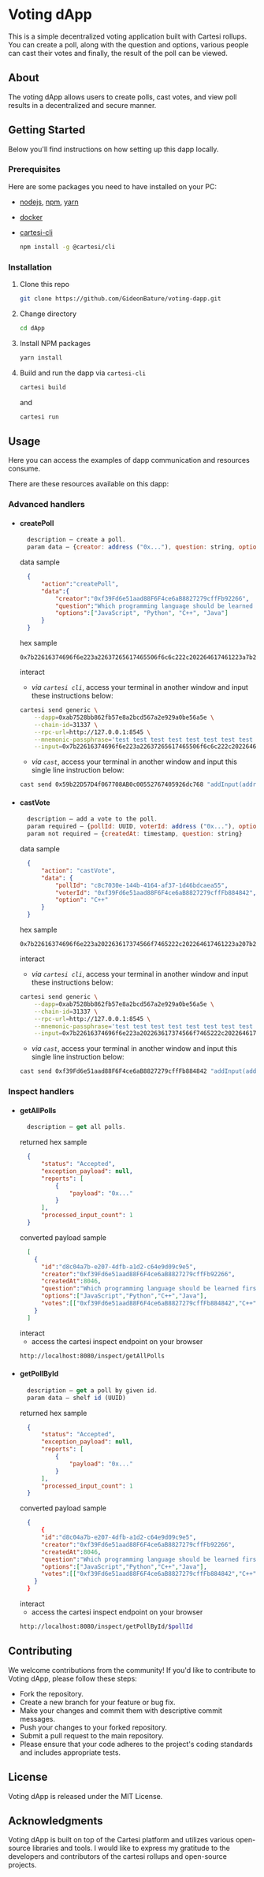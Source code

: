 # Voting dApp

This is a simple decentralized voting application built with Cartesi rollups. You can create a poll, along with the question and options, various people can cast their votes and finally, the result of the poll can be viewed.

## About

The voting dApp allows users to create polls, cast votes, and view poll results in a decentralized and secure manner.

## Getting Started

Below you'll find instructions on how setting up this dapp locally.

### Prerequisites

Here are some packages you need to have installed on your PC:

* [nodejs](https://nodejs.org/en), [npm](https://docs.npmjs.com/cli/v10/configuring-npm/install), [yarn](https://classic.yarnpkg.com/lang/en/docs/install/#debian-stable)

* [docker](https://docs.docker.com/get-docker/)

* [cartesi-cli](https://docs.cartesi.io/cartesi-rollups/1.3/development/migration/#install-cartesi-cli)

  ```sh
  npm install -g @cartesi/cli
  ```

### Installation

1. Clone this repo
   ```sh
   git clone https://github.com/GideonBature/voting-dapp.git
   ```
2. Change directory
   ```sh
   cd dApp
   ```
3. Install NPM packages
   ```sh
   yarn install
   ```
4. Build and run the dapp via `cartesi-cli`
   ```sh
   cartesi build
   ```
   and
   ```sh
   cartesi run
   ```
## Usage

Here you can access the examples of dapp communication and resources consume.

There are these resources available on this dapp:

### Advanced handlers
* #### createPoll
  ```js
    description — create a poll.
    param data — {creator: address ("0x..."), question: string, options: [string]}
  ```
  data sample
  ```json
    {
        "action":"createPoll",
        "data":{
            "creator":"0xf39Fd6e51aad88F6F4ce6aB8827279cffFb92266",
            "question":"Which programming language should be learned first?",
            "options":["JavaScript", "Python", "C++", "Java"]
        }
    }
  ```
  hex sample
  
  ```
  0x7b22616374696f6e223a22637265617465506f6c6c222c202264617461223a7b2263726561746f72223a22307866333946643665353161616438384636463463653661423838323732373963666646623932323636222c20227175657374696f6e223a2257686963682070726f6772616d6d696e67206c616e67756167652073686f756c64206265206c6561726e65642066697273743f222c20226f7074696f6e73223a5b224a617661536372697074222c2022507974686f6e222c2022432b2b222c20224a617661225d7d7d
  ```
  interact
    - *via `cartesi cli`*, access your terminal in another window and input these instructions below:

    ```sh
    cartesi send generic \
        --dapp=0xab7528bb862fb57e8a2bcd567a2e929a0be56a5e \
        --chain-id=31337 \
        --rpc-url=http://127.0.0.1:8545 \
        --mnemonic-passphrase='test test test test test test test test test test test junk' \
        --input=0x7b22616374696f6e223a22637265617465506f6c6c222c202264617461223a7b2263726561746f72223a22307866333946643665353161616438384636463463653661423838323732373963666646623932323636222c20227175657374696f6e223a2257686963682070726f6772616d6d696e67206c616e67756167652073686f756c64206265206c6561726e65642066697273743f222c20226f7074696f6e73223a5b224a617661536372697074222c2022507974686f6e222c2022432b2b222c20224a617661225d7d7d
    ```
    - *via `cast`*, access your terminal in another window and input this single line instruction below:

    ```sh
    cast send 0x59b22D57D4f067708AB0c00552767405926dc768 "addInput(address,bytes)" 0x7b22616374696f6e223a22637265617465506f6c6c222c202264617461223a7b2263726561746f72223a22307866333946643665353161616438384636463463653661423838323732373963666646623932323636222c20227175657374696f6e223a2257686963682070726f6772616d6d696e67206c616e67756167652073686f756c64206265206c6561726e65642066697273743f222c20226f7074696f6e73223a5b224a617661536372697074222c2022507974686f6e222c2022432b2b222c20224a617661225d7d7d --mnemonic 'test test test test test test test test test test test junk'
    ```

* #### castVote
  ```js
    description — add a vote to the poll.
    param required — {pollId: UUID, voterId: address ("0x..."), option: string}
    param not required — {createdAt: timestamp, question: string}
  ```
  data sample
  ```json
    {
        "action": "castVote",
        "data": {
            "pollId": "c8c7030e-144b-4164-af37-1d46bdcaea55",
            "voterId": "0xf39Fd6e51aad88F6F4ce6aB8827279cffFb884842",
            "option": "C++"
        }
    }
  ```
  hex sample
  ``` 
  0x7b22616374696f6e223a202263617374566f7465222c202264617461223a207b22706f6c6c4964223a202263386337303330652d313434622d343136342d616633372d316434366264636165613535222c2022766f7465724964223a202230786633394664366535316161643838463646346365366142383832373237396366664662383834383432222c20226f7074696f6e223a2022432b2b227d7d
  ```
  interact
    - *via `cartesi cli`*, access your terminal in another window and input these instructions below:

    ```sh
    cartesi send generic \
        --dapp=0xab7528bb862fb57e8a2bcd567a2e929a0be56a5e \
        --chain-id=31337 \
        --rpc-url=http://127.0.0.1:8545 \
        --mnemonic-passphrase='test test test test test test test test test test test junk' \
        --input=0x7b22616374696f6e223a202263617374566f7465222c202264617461223a207b22706f6c6c4964223a202263386337303330652d313434622d343136342d616633372d316434366264636165613535222c2022766f7465724964223a202230786633394664366535316161643838463646346365366142383832373237396366664662383834383432222c20226f7074696f6e223a2022432b2b227d7d
    ```
    - *via `cast`*, access your terminal in another window and input this single line instruction below:

    ```sh
    cast send 0xf39Fd6e51aad88F6F4ce6aB8827279cffFb884842 "addInput(address,bytes)" 0xab7528bb862fb57e8a2bcd567a2e929a0be56a5e 0x7b22616374696f6e223a202263617374566f7465222c202264617461223a207b22706f6c6c4964223a202263386337303330652d313434622d343136342d616633372d316434366264636165613535222c2022766f7465724964223a202230786633394664366535316161643838463646346365366142383832373237396366664662383834383432222c20226f7074696f6e223a2022432b2b227d7d --mnemonic 'test test test test test test test test test test test junk'
    ```

### Inspect handlers 
* #### getAllPolls
  ```js
    description — get all polls.
  ```
  returned hex sample
  ```json
    {
        "status": "Accepted",
        "exception_payload": null,
        "reports": [
            {
                "payload": "0x..."
            }
        ],
        "processed_input_count": 1
    }
  ```
  converted payload sample
  ```json 
    [
      {
        "id":"d8c04a7b-e207-4dfb-a1d2-c64e9d09c9e5",
        "creator":"0xf39Fd6e51aad88F6F4ce6aB8827279cffFb92266",
        "createdAt":8046,
        "question":"Which programming language should be learned first?",
        "options":["JavaScript","Python","C++","Java"],
        "votes":[["0xf39Fd6e51aad88F6F4ce6aB8827279cffFb884842","C++"]]
      }
    ]

  ```
  interact
    - access the cartesi inspect endpoint on your browser
  ```sh 
  http://localhost:8080/inspect/getAllPolls
  ```
* #### getPollById
  ```js
    description — get a poll by given id.
    param data — shelf id (UUID)
  ```
  returned hex sample
  ```json
    {
        "status": "Accepted",
        "exception_payload": null,
        "reports": [
            {
                "payload": "0x..."
            }
        ],
        "processed_input_count": 1
    }
  ```
  converted payload sample
  ```json 
    {
        {
        "id":"d8c04a7b-e207-4dfb-a1d2-c64e9d09c9e5",
        "creator":"0xf39Fd6e51aad88F6F4ce6aB8827279cffFb92266",
        "createdAt":8046,
        "question":"Which programming language should be learned first?",
        "options":["JavaScript","Python","C++","Java"],
        "votes":[["0xf39Fd6e51aad88F6F4ce6aB8827279cffFb884842","C++"]]
      }
    }
  ```
  interact
    - access the cartesi inspect endpoint on your browser
  ```sh 
  http://localhost:8080/inspect/getPollById/$pollId
  ```

## Contributing
We welcome contributions from the community! If you'd like to contribute to Voting dApp, please follow these steps:

- Fork the repository.
- Create a new branch for your feature or bug fix.
- Make your changes and commit them with descriptive commit messages.
- Push your changes to your forked repository.
- Submit a pull request to the main repository.
- Please ensure that your code adheres to the project's coding standards and includes appropriate tests.

## License
Voting dApp is released under the MIT License.

## Acknowledgments
Voting dApp is built on top of the Cartesi platform and utilizes various open-source libraries and tools. I would like to express my gratitude to the developers and contributors of the cartesi rollups and open-source projects.
